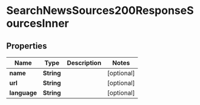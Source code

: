 

# SearchNewsSources200ResponseSourcesInner


## Properties

| Name | Type | Description | Notes |
|------------ | ------------- | ------------- | -------------|
|**name** | **String** |  |  [optional] |
|**url** | **String** |  |  [optional] |
|**language** | **String** |  |  [optional] |



